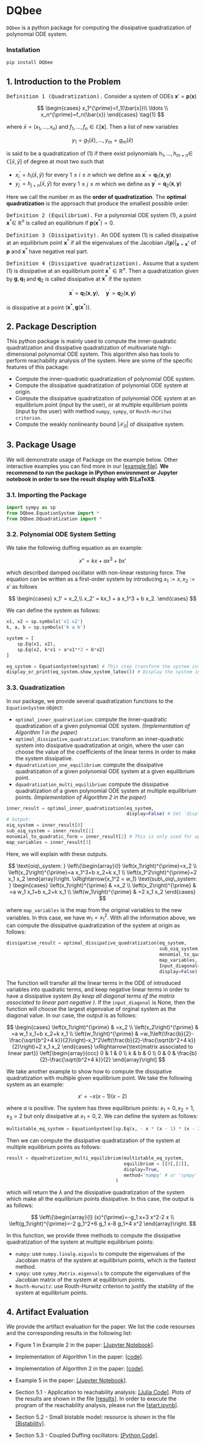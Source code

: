 # DQbee

`DQbee` is a python package for computing the dissipative quadratization of polynomial ODE system. 

### Installation
```bash
pip install DQbee
```

## 1. Introduction to the Problem

<kbd>Definition 1 (Quadratization).</kbd> Consider a system of ODEs $\mathbf{x}'=\mathbf{p}(\mathbf{x})$

$$
\begin{cases} 
x_1^{\prime}=f_1(\bar{x})\\
\ldots \\
x_n^{\prime}=f_n(\bar{x})
\end{cases}
\tag{1}
$$

where $\bar{x}=\left(x_1, \ldots, x_n\right)$ and $f_1, \ldots, f_n \in \mathbb{C}[\mathbf{x}]$. Then a list of new variables

$$
y_1=g_1(\bar{x}), \ldots, y_m=g_m(\bar{x})
$$

is said to be a quadratization of (1) if there exist polynomials $h_1, \ldots, h_{m+n} \in$ $\mathbb{C}[\bar{x}, \bar{y}]$ of degree at most two such that
- $x_i^{\prime}=h_i(\bar{x}, \bar{y})$ for every $1 \leqslant i \leqslant n$ which we define as $\mathbf{x}^{\prime}=\mathbf{q}_1(\mathbf{x}, \mathbf{y})$
- $y_j^{\prime}=h_{j+n}(\bar{x}, \bar{y})$ for every $1 \leqslant j \leqslant m$ which we define as $\mathbf{y}^{\prime}=\mathbf{q}_2(\mathbf{x}, \mathbf{y})$

Here we call the number $m$ as the **order of quadratization**. The **optimal quadratization** is the approach that produce the smallest possible order.

<kbd>Definition 2 (Equilibrium).</kbd> For a polynomial ODE system (1), a point $\mathbf{x}^* \in$ $\mathbb{R}^n$ is called an equilibrium if $\mathbf{p}\left(\mathbf{x}^*\right)=0$.

<kbd>Definition 3 (Dissipativity).</kbd> An ODE system (1) is called dissipative at an equilibrium point $\mathbf{x}^\ast$ if all the eigenvalues of the Jacobian $J(\mathbf{p})|_{\mathbf{x}=\mathbf{x}^\ast}$ of $\mathbf{p}$ and $\mathbf{x}^\ast$ have negative real part.

<kbd>Definition 4 (Dissipative quadratization).</kbd> Assume that a system (1) is dissipative at an equilibrium point $\mathbf{x}^* \in \mathbb{R}^n$. Then a quadratization given by $\mathbf{g}, \mathbf{q}_1$ and $\mathbf{q}_2$ is called dissipative at $\mathbf{x}^*$ if the system

$$
\mathbf{x}^{\prime}=\mathbf{q}_1(\mathbf{x}, \mathbf{y}), \quad \mathbf{y}^{\prime}=\mathbf{q}_2(\mathbf{x}, \mathbf{y})
$$

is dissipative at a point $\left(\mathbf{x}^\ast, \mathbf{g}\left(\mathbf{x}^\ast\right)\right)$.

## 2. Package Description
This python package is mainly used to compute the inner-quadratic quadratization and dissipative quadratization of multivariate high-dimensional polynomial ODE system. This algorithm also has tools to perform reachability analysis of the system. Here are some of the specific features of this package:

- Compute the inner-quadratic quadratization of polynomial ODE system.
- Compute the dissipative quadratization of polynomial ODE system at origin.
- Compute the dissipative quadratization of polynomial ODE system at an equilibrium point (input by the user), or at multiple equilibrium points (input by the user) with method `numpy`, `sympy`, or `Routh-Huritwz criterion`.
- Compute the weakly nonlinearity bound $\left| \mathcal{X_{0}} \right|$ of dissipative system.

## 3. Package Usage
We will demonstrate usage of Package on the example below. Other interactive examples you can find more in our [[example file]](https://github.com/yubocai-poly/DQbee/tree/main/Examples). **We recommend to run the package in IPython environment or Jupyter notebook in order to see the result display with $\LaTeX$**.

### 3.1. Importing the Package
```python
import sympy as sp
from DQbee.EquationSystem import *
from DQbee.DQuadratization import *
```

### 3.2. Polynomial ODE System Setting
We take the following duffing equation as an example:

$$
x'' = kx + ax^{3} + bx'
$$

which described damped oscillator with non-linear restoring force. The equation can be written as a first-order system by introducing $x_1 := x, x_2 := x'$ as follows

$$
\begin{cases}
    x_1' = x_2,\\
    x_2' = kx_1 + a x_1^3 + b x_2.
\end{cases}
$$

We can define the system as follows:
```python
x1, x2 = sp.symbols('x1 x2')
k, a, b = sp.symbols('k a b')

system = [
    sp.Eq(x1, x2),
    sp.Eq(x2, k*x1 + a*x1**3 + b*x2)
]

eq_system = EquationSystem(system) # This step transform the system into `EquationSystem` object
display_or_print(eq_system.show_system_latex()) # Display the system in latex format, inner method of `EquationSystem` object
```

### 3.3. Quadratization
In our package, we provide several quadratization functions to the `EquationSystem` object:
- `optimal_inner_quadratization`: compute the inner-quadratic quadratization of a given polynomial ODE system. *(Implementation of Algorithm 1 in the paper)*
- `optimal_dissipative_quadratization`: transform an inner-quadratic system into dissipative quadratization at origin, where the user can choose the value of the coefficients of the linear terms in order to make the system dissipative.
- `dquadratization_one_equilibrium`: compute the dissipative quadratization of a given polynomial ODE system at a given equilibrium point.
- `dquadratization_multi_equilibrium`: compute the dissipative quadratization of a given polynomial ODE system at multiple equilibrium points. *(Implementation of Algorithm 2 in the paper)*

```py
inner_result = optimal_inner_quadratization(eq_system,
                                            display=False) # Set `display` to True if you want to display the result
# Output:
oiq_system = inner_result[0]
sub_oiq_system = inner_result[1]
monomial_to_quadratic_form = inner_result[2] # This is only used for optimal_dissipative_quadratization` function
map_variables = inner_result[3]
```
Here, we will explain with these outputs.

$$
\text{oiq\_system: }
\left\{\begin{array}{l}
\left(x_1\right)^{\prime}=x_2 \\
\left(x_2\right)^{\prime}=a x_1^3+b x_2+k x_1 \\
\left(x_1^2\right)^{\prime}=2 x_1 x_2
\end{array}\right. 
\xRightarrow{x_1^2 = w_1} 
\text{sub\_oiq\_system: }
\begin{cases}
\left(x_1\right)^{\prime} & =x_2 \\ 
\left(x_2\right)^{\prime} & =a w_1 x_1+b x_2+k x_1 \\ 
\left(w_1\right)^{\prime} & =2 x_1 x_2
\end{cases}
$$

where `map_variables` is the map from the original variables to the new variables. In this case, we have $w_{1}=x_{1}^{2}$. With all the information above, we can compute the dissipative quadratization of the system at origin as follows:
```py
dissipative_result = optimal_dissipative_quadratization(eq_system,
                                                        sub_oiq_system,
                                                        monomial_to_quadratic_form,
                                                        map_variables,
                                                        Input_diagonal=None, # the coefficients of the linear terms
                                                        display=False) 
```
The function will transfer all the linear terms in the ODE of introduced variables into quadratic terms, and keep negative linear terms in order to have a dissipative system *(by keep all diagonal terms of the matrix associated to linear part negative )*. If the `input_diagonal` is None, then the function will choose the largest eigenvalue of orginal system as the diagonal value. In our case, the output is as follows:

$$
\begin{cases}
\left(x_1\right)^{\prime} & =x_2 \\ 
\left(x_2\right)^{\prime} & =a w_1 x_1+b x_2+k x_1 \\ 
\left(w_1\right)^{\prime} & =w_1\left(\frac{b}{2}-\frac{\sqrt{b^2+4 k}}{2}\right)-x_1^2\left(\frac{b}{2}-\frac{\sqrt{b^2+4 k}}{2}\right)+2 x_1 x_2
\end{cases}
\xRightarrow{\text{matrix associated to linear part}} 
\left[\begin{array}{ccc}
0 & 1 & 0 \\
k & b & 0 \\
0 & 0 & \frac{b}{2}-\frac{\sqrt{b^2+4 k}}{2}
\end{array}\right]
$$

We take another example to show how to compute the dissipative quadratization with multiple given equilibrium point. We take the following system as an example:

$$
x' = -x (x - 1) (x - 2)
$$

where $a$ is positive. The system has three equilibrium points: $x_1 = 0, x_2 = 1, x_3 = 2$ but only dissipative at $x_1 = 0, 2$. We can define the system as follows:
```py
multistable_eq_system = EquationSystem([sp.Eq(x, - x * (x - 1) * (x - 2))])
```
Then we can compute the dissipative quadratization of the system at multiple equilibrium points as follows:
```py
result = dquadratization_multi_equilibrium(multistable_eq_system, 
                                           equilibrium = [[0],[2]],
                                           display=True,
                                           method='numpy' # or 'sympy' or 'Routh-Hurwitz'
                                        )
```
which will return the $\lambda$ and the dissipative quadratization of the system which make all the equilibrium points dissipative. In this case, the output is as follows:

$$
\left\{\begin{array}{l}
(x)^{\prime}=-g_1 x+3 x^2-2 x \\
\left(g_1\right)^{\prime}=-2 g_1^2+6 g_1 x-8 g_1+4 x^2
\end{array}\right.
$$

In this function, we provide three methods to compute the dissipative quadratization of the system at multiple equilibrium points:
- `numpy`: use `numpy.linalg.eigvals` to compute the eigenvalues of the Jacobian matrix of the system at equilibrium points, which is the fastest method.
- `sympy`: use `sympy.Matrix.eigenvals` to compute the eigenvalues of the Jacobian matrix of the system at equilibrium points.
- `Routh-Hurwitz`: use Routh-Hurwitz criterion to justify the stability of the system at equilibrium points.

## 4. Artifact Evaluation
We provide the artifact evaluation for the paper. We list the code resourses and the corresponding results in the following list:
- Figure 1 in Example 2 in the paper: [[Jupyter Notebook]](https://github.com/yubocai-poly/DQbee/blob/main/Examples/simulation_unstable.ipynb).

- Implementation of Algorithm 1 in the paper: [[code]](https://github.com/yubocai-poly/DQbee/blob/main/DQbee/DQuadratization.py#L88).

- Implementation of Algorithm 2 in the paper: [[code]](https://github.com/yubocai-poly/DQbee/blob/main/DQbee/DQuadratization.py#L591).

- Example 5 in the paper: [[Jupyter Notebook]](https://github.com/yubocai-poly/DQbee/blob/main/Examples/MultiStability/multistability_system_2.ipynb).

- Section 5.1 - Application to reachability analysis: [[Julia Code]](https://github.com/yubocai-poly/DQbee/tree/main/Examples/Reachability). Plots of the results are shown in the file [[results]](https://github.com/yubocai-poly/DQbee/tree/main/Examples/Reachability/results). In order to execute the program of the reachability analysis, please run the [[start.ipynb]](https://github.com/yubocai-poly/DQbee/blob/main/Examples/Reachability/startup.ipynb).

- Section 5.2 - Small bistable model: resource is shown in the file [[Bistability]](https://github.com/yubocai-poly/DQbee/tree/main/Examples/BiStability).
- Section 5.3 - Coupled Duffing oscillators: [[Python Code]](https://github.com/yubocai-poly/DQbee/blob/main/Examples/CoupledDuffing/coupled_duffing.py).